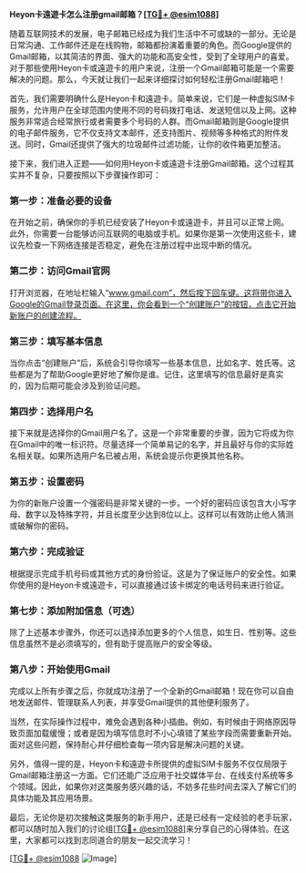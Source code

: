 **Heyon卡遠遊卡怎么注册gmail邮箱？[[TG💪+ @esim1088](https://t.me/s/esim1088)]**

随着互联网技术的发展，电子邮箱已经成为我们生活中不可或缺的一部分。无论是日常沟通、工作邮件还是在线购物，邮箱都扮演着重要的角色。而Google提供的Gmail邮箱，以其简洁的界面、强大的功能和高安全性，受到了全球用户的喜爱。对于那些使用Heyon卡或遠遊卡的用户来说，注册一个Gmail邮箱可能是一个需要解决的问题。那么，今天就让我们一起来详细探讨如何轻松注册Gmail邮箱吧！

首先，我们需要明确什么是Heyon卡和遠遊卡。简单来说，它们是一种虚拟SIM卡服务，允许用户在全球范围内使用不同的号码拨打电话、发送短信以及上网。这种服务非常适合经常旅行或者需要多个号码的人群。而Gmail邮箱则是Google提供的电子邮件服务，它不仅支持文本邮件，还支持图片、视频等多种格式的附件发送。同时，Gmail还提供了强大的垃圾邮件过滤功能，让你的收件箱更加整洁。

接下来，我们进入正题——如何用Heyon卡或遠遊卡注册Gmail邮箱。这个过程其实并不复杂，只要按照以下步骤操作即可：

### 第一步：准备必要的设备

在开始之前，确保你的手机已经安装了Heyon卡或遠遊卡，并且可以正常上网。此外，你需要一台能够访问互联网的电脑或手机。如果你是第一次使用这些卡，建议先检查一下网络连接是否稳定，避免在注册过程中出现中断的情况。

### 第二步：访问Gmail官网

打开浏览器，在地址栏输入“www.gmail.com”，然后按下回车键。这将带你进入Google的Gmail登录页面。在这里，你会看到一个“创建账户”的按钮，点击它开始新账户的创建流程。

### 第三步：填写基本信息

当你点击“创建账户”后，系统会引导你填写一些基本信息，比如名字、姓氏等。这些都是为了帮助Google更好地了解你是谁。记住，这里填写的信息最好是真实的，因为后期可能会涉及到验证问题。

### 第四步：选择用户名

接下来就是选择你的Gmail用户名了。这是一个非常重要的步骤，因为它将成为你在Gmail中的唯一标识符。尽量选择一个简单易记的名字，并且最好与你的实际姓名相关联。如果所选用户名已被占用，系统会提示你更换其他名称。

### 第五步：设置密码

为你的新账户设置一个强密码是非常关键的一步。一个好的密码应该包含大小写字母、数字以及特殊字符，并且长度至少达到8位以上。这样可以有效防止他人猜测或破解你的密码。

### 第六步：完成验证

根据提示完成手机号码或其他方式的身份验证。这是为了保证账户的安全性。如果你使用的是Heyon卡或遠遊卡，可以直接通过该卡绑定的电话号码来进行验证。

### 第七步：添加附加信息（可选）

除了上述基本步骤外，你还可以选择添加更多的个人信息，如生日、性别等。这些信息虽然不是必须填写的，但有助于提高账户的安全等级。

### 第八步：开始使用Gmail

完成以上所有步骤之后，你就成功注册了一个全新的Gmail邮箱！现在你可以自由地发送邮件、管理联系人列表，并享受Gmail提供的其他便利服务了。

当然，在实际操作过程中，难免会遇到各种小插曲。例如，有时候由于网络原因导致页面加载缓慢；或者是因为填写信息时不小心填错了某些字段而需要重新开始。面对这些问题，保持耐心并仔细检查每一项内容是解决问题的关键。

另外，值得一提的是，Heyon卡和遠遊卡所提供的虚拟SIM卡服务不仅仅局限于Gmail邮箱注册这一方面。它们还能广泛应用于社交媒体平台、在线支付系统等多个领域。因此，如果你对这类服务感兴趣的话，不妨多花些时间去深入了解它们的具体功能及其应用场景。

最后，无论你是初次接触这类服务的新手用户，还是已经有一定经验的老手玩家，都可以随时加入我们的讨论组[[TG💪+ @esim1088](https://t.me/s/esim1088)]来分享自己的心得体验。在这里，大家都可以找到志同道合的朋友一起交流学习！

[[TG💪+ @esim1088](https://t.me/s/esim1088) ![Image](https://i.postimg.cc/4NQfJmqS/Snipaste-2025-05-13-00-14-12.png)]